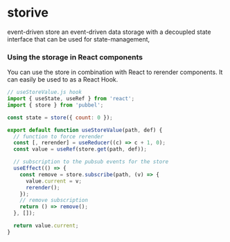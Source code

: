 # storive

event-driven store
an event-driven data storage with a decoupled state interface that can be used for state-management,

### Using the storage in React components

You can use the store in combination with React to rerender components. It can easily be used to as a React Hook.

```js
// useStoreValue.js hook
import { useState, useRef } from 'react';
import { store } from 'pubbel';

const state = store({ count: 0 });

export default function useStoreValue(path, def) {
  // function to force rerender
  const [, rerender] = useReducer((c) => c + 1, 0);
  const value = useRef(store.get(path, def));

  // subscription to the pubsub events for the store
  useEffect(() => {
    const remove = store.subscribe(path, (v) => {
      value.current = v;
      rerender();
    });
    // remove subscription
    return () => remove();
  }, []);

  return value.current;
}
```
